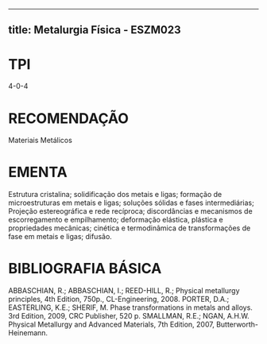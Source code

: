 
---
title: Metalurgia Física - ESZM023 
---

# TPI

4-0-4

# RECOMENDAÇÃO

Materiais Metálicos

# EMENTA

Estrutura cristalina; solidificação dos metais e ligas; formação de microestruturas em metais e ligas; soluções sólidas e fases intermediárias; Projeção estereográfica e rede recíproca; discordâncias e mecanismos de escorregamento e empilhamento; deformação elástica, plástica e propriedades mecânicas; cinética e termodinâmica de transformações de fase em metais e ligas; difusão.

# BIBLIOGRAFIA BÁSICA

ABBASCHIAN, R.; ABBASCHIAN, I.; REED-HILL, R.; Physical metallurgy principles, 4th Edition, 750p., CL-Engineering, 2008.
PORTER, D.A.; EASTERLING, K.E.; SHERIF, M. Phase transformations in metals and alloys. 3rd Edition, 2009, CRC Publisher, 520 p.
SMALLMAN, R.E.; NGAN, A.H.W. Physical Metallurgy and Advanced Materials, 7th Edition, 2007, Butterworth-Heinemann.
        